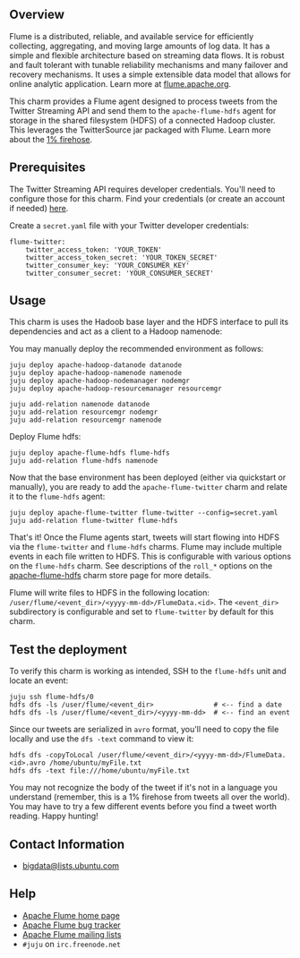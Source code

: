 ## Overview

Flume is a distributed, reliable, and available service for efficiently
collecting, aggregating, and moving large amounts of log data. It has a simple
and flexible architecture based on streaming data flows. It is robust and fault
tolerant with tunable reliability mechanisms and many failover and recovery
mechanisms. It uses a simple extensible data model that allows for online
analytic application. Learn more at [flume.apache.org](http://flume.apache.org).

This charm provides a Flume agent designed to process tweets from the Twitter
Streaming API and send them to the `apache-flume-hdfs` agent for storage in
the shared filesystem (HDFS) of a connected Hadoop cluster. This leverages the
TwitterSource jar packaged with Flume. Learn more about the
[1% firehose](https://flume.apache.org/FlumeUserGuide.html#twitter-1-firehose-source-experimental).


## Prerequisites

The Twitter Streaming API requires developer credentials. You'll need to
configure those for this charm. Find your credentials (or create an account
if needed) [here](https://apps.twitter.com/).

Create a `secret.yaml` file with your Twitter developer credentials:

    flume-twitter:
        twitter_access_token: 'YOUR_TOKEN'
        twitter_access_token_secret: 'YOUR_TOKEN_SECRET'
        twitter_consumer_key: 'YOUR_CONSUMER_KEY'
        twitter_consumer_secret: 'YOUR_CONSUMER_SECRET'


## Usage
This charm is uses the Hadoob base layer and the HDFS interface to pull its dependencies
and act as a client to a Hadoop namenode:

You may manually deploy the recommended environment as follows:

    juju deploy apache-hadoop-datanode datanode
    juju deploy apache-hadoop-namenode namenode
    juju deploy apache-hadoop-nodemanager nodemgr
    juju deploy apache-hadoop-resourcemanager resourcemgr

    juju add-relation namenode datanode
    juju add-relation resourcemgr nodemgr
    juju add-relation resourcemgr namenode

Deploy Flume hdfs:

    juju deploy apache-flume-hdfs flume-hdfs
    juju add-relation flume-hdfs namenode

Now that the base environment has been deployed (either via quickstart or
manually), you are ready to add the `apache-flume-twitter` charm and
relate it to the `flume-hdfs` agent:

    juju deploy apache-flume-twitter flume-twitter --config=secret.yaml
    juju add-relation flume-twitter flume-hdfs

That's it! Once the Flume agents start, tweets will start flowing into
HDFS via the `flume-twitter` and `flume-hdfs` charms. Flume may include
multiple events in each file written to HDFS. This is configurable with various
options on the `flume-hdfs` charm. See descriptions of the `roll_*` options on
the [apache-flume-hdfs](https://jujucharms.com/apache-flume-hdfs/) charm store
page for more details.

Flume will write files to HDFS in the following location:
`/user/flume/<event_dir>/<yyyy-mm-dd>/FlumeData.<id>`. The `<event_dir>`
subdirectory is configurable and set to `flume-twitter` by default for this
charm.

## Test the deployment

To verify this charm is working as intended, SSH to the `flume-hdfs` unit and
locate an event:

    juju ssh flume-hdfs/0
    hdfs dfs -ls /user/flume/<event_dir>               # <-- find a date
    hdfs dfs -ls /user/flume/<event_dir>/<yyyy-mm-dd>  # <-- find an event

Since our tweets are serialized in `avro` format, you'll need to copy the file
locally and use the `dfs -text` command to view it:

    hdfs dfs -copyToLocal /user/flume/<event_dir>/<yyyy-mm-dd>/FlumeData.<id>.avro /home/ubuntu/myFile.txt
    hdfs dfs -text file:///home/ubuntu/myFile.txt

You may not recognize the body of the tweet if it's not in a language you
understand (remember, this is a 1% firehose from tweets all over the world).
You may have to try a few different events before you find a tweet worth
reading. Happy hunting!


## Contact Information

- <bigdata@lists.ubuntu.com>


## Help

- [Apache Flume home page](http://flume.apache.org/)
- [Apache Flume bug tracker](https://issues.apache.org/jira/browse/flume)
- [Apache Flume mailing lists](https://flume.apache.org/mailinglists.html)
- `#juju` on `irc.freenode.net`
